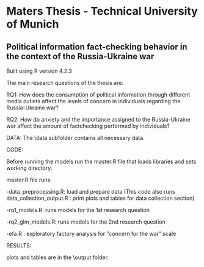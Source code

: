 # Maters Thesis - Technical University of Munich

## Political information fact-checking behavior in the context of the Russia-Ukraine war

Built using R version 4.2.3

The main research questions of the thesis are:

RQ1: How does the consumption of political information through different media outlets affect the levels
of concern in individuals regarding the Russia-Ukraine war?

RQ2: How do anxiety and the importance assigned to the Russia-Ukraine war affect the amount of factchecking performed by individuals?


DATA: 
The \data subfolder contains all necessary data.

CODE:

Before running the models run the master.R file that loads libraries and sets working directory.

master.R file runs:

-data_preprocessing.R: load and prepare data (This code also runs data_collection_output.R : print plots and tables for data collection section) 
 
-rq1_models.R: runs models for the 1st research question

-rq2_glm_models.R: runs models for the 2nd research question

-efa.R : exploratory factory analysis for "concern for the war" scale 

RESULTS:

plots and tables are in the \output folder.


